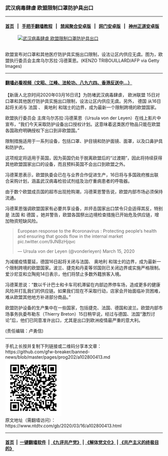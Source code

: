 ### 武汉病毒肆虐 欧盟限制口罩防护具出口
------------------------

#### [首页](https://github.com/gfw-breaker/banned-news/blob/master/README.md) &nbsp;&nbsp;|&nbsp;&nbsp; [手把手翻墙教程](https://github.com/gfw-breaker/guides/wiki) &nbsp;&nbsp;|&nbsp;&nbsp; [禁闻聚合安卓版](https://github.com/gfw-breaker/bn-android) &nbsp;&nbsp;|&nbsp;&nbsp; [网门安卓版](https://github.com/oGate2/oGate) &nbsp;&nbsp;|&nbsp;&nbsp; [神州正道安卓版](https://github.com/SzzdOgate/update) 



<div><div class="featured_image">
 <a href="https://i.ntdtv.com/assets/uploads/2020/03/GettyImages-1206441363.jpg" target="_blank">
  <figure>
   <img alt="武汉病毒肆虐 欧盟限制口罩防护具出口" src="https://i.ntdtv.com/assets/uploads/2020/03/GettyImages-1206441363-800x450.jpg"/>
  </figure><br/>
 </a>
 <span class="caption">
  欧盟宣布对口罩和其他医疗防护具实施出口限制，设法让区内供应无虞。图为，欧盟执行委员会主席乌尔苏拉·冯德莱恩。(KENZO TRIBOUILLARD/AFP via Getty Images)
 </span>
</div>
</div><hr/>

#### [翻墙必看视频（文昭、江峰、法轮功、八九六四、香港反送中...）](https://github.com/gfw-breaker/banned-news/blob/master/pages/link3.md)

<div><div class="post_content" itemprop="articleBody">
 <p>
  【新唐人北京时间2020年03月16日讯】为防堵武汉病毒肆虐，
  <ok href="https://www.ntdtv.com/gb/欧洲联盟.htm">
   欧洲联盟
  </ok>
  15日对口罩和其他医疗防护具实施出口限制，设法让区内供应无虞。另外，
  <ok href="https://www.ntdtv.com/gb/德国.htm">
   德国
  </ok>
  从16日起将关闭与
  <ok href="https://www.ntdtv.com/gb/法国.htm">
   法国
  </ok>
  、
  <ok href="https://www.ntdtv.com/gb/奥地利.htm">
   奥地利
  </ok>
  和瑞士的边界，成为最新一个限制跨境的欧盟国家。
 </p>
 <p>
  <ok href="https://www.ntdtv.com/gb/欧盟执行委员会.htm">
   欧盟执行委员会
  </ok>
  主席乌尔苏拉·冯德莱恩（Ursula von der Leyen）在线上影片中宣布，“我们今天采取防护设备出口授权计划。这意味着这类医疗物品只能在欧盟各国政府明确授权下出口到非欧盟国。”
 </p>
 <p>
  限制措施适用于一系列设备，包括口罩、护目镜和防护面镜、面罩，以及口鼻护具和防护衣。
 </p>
 <p>
  这项规定将适用于英国，因为英国仍处于脱离欧盟后的“过渡期”，因此将持续获得其他欧盟国家出口的设备，而且预料英国不会出口到欧盟之外。
 </p>
 <p>
  冯德莱恩表示，欧盟执委会已在与业界合作促进生产，16日将与多国政府推出联合采购计划，涵盖武汉病毒检验试剂组及治疗重病患者的呼吸器。
 </p>
 <p>
  由于数个欧盟成员国的超市出现抢购潮，冯德莱恩警告说，欧盟内部市场必须保持流通。
 </p>
 <p>
  冯德莱恩强调欧盟国家有必要共享设备，并抨击国家出口禁令只会适得其反，特别是
  <ok href="https://www.ntdtv.com/gb/法国.htm">
   法国
  </ok>
  和
  <ok href="https://www.ntdtv.com/gb/德国.htm">
   德国
  </ok>
  。她并警告，欧盟各国祭出边境检查措施已开始危及供应链，增加物资短缺风险。
 </p>
 <blockquote class="twitter-tweet">
  <p dir="ltr" lang="en">
   European response to the
   <ok href="https://twitter.com/hashtag/coronavirus?src=hash&amp;ref_src=twsrc%5Etfw">
    #coronavirus
   </ok>
   : Protecting people‘s health and ensuring that goods flow in the internal market
   <ok href="https://t.co/9JNBzHjqvc">
    pic.twitter.com/9JNBzHjqvc
   </ok>
  </p>
  <p>
   — Ursula von der Leyen (@vonderleyen)
   <ok href="https://twitter.com/vonderleyen/status/1239221732218744833?ref_src=twsrc%5Etfw">
    March 15, 2020
   </ok>
  </p>
 </blockquote>
 <p>
  <script async="" charset="utf-8" src="https://platform.twitter.com/widgets.js">
  </script>
 </p>
 <p>
  为减缓疫情蔓延，德国16日起将关闭与法国、
  <ok href="https://www.ntdtv.com/gb/奥地利.htm">
   奥地利
  </ok>
  和瑞士的边界，成为最新一个限制跨境的欧盟国家。波兰、捷克和丹麦等邻国则已关闭边界或实施严格限制。爱沙尼亚和立陶宛14日表示，他们将禁止多数外籍旅客入境。
 </p>
 <p>
  冯德莱恩说：“数以千计巴士和卡车司机滞留在内部边界停车场，造成更多的健康风险并打乱我们的供应链。如果我们现在不采取行动，店家会开始面临补货困难，难从欧盟其他地方补进部分商品。”
 </p>
 <p>
  欧盟防护设备的生产集中在一些国家，包括捷克、法国、德国和波兰。欧盟内部市场事务执委布勒东（Thierry Breton）15日稍早说，经过与德国、法国“激烈讨论”后，他们已同意准许出口，尤其是出口到欧洲疫情最严重的意大利。
 </p>
 <p>
  (责任编辑：卢勇信)
 </p>
 <div class="single_ad">
 </div>
</div>
</div>
<hr/>
手机上长按并复制下列链接或二维码分享本文章：<br/>
https://github.com/gfw-breaker/banned-news/blob/master/pages/prog202/a102800413.md <br/>
<a href='https://github.com/gfw-breaker/banned-news/blob/master/pages/prog202/a102800413.md'><img src='https://github.com/gfw-breaker/banned-news/blob/master/pages/prog202/a102800413.md.png'/></a> <br/>
原文地址（需翻墙访问）：https://www.ntdtv.com/gb/2020/03/16/a102800413.html


------------------------
#### [首页](https://github.com/gfw-breaker/banned-news/blob/master/README.md) &nbsp;|&nbsp; [一键翻墙软件](https://github.com/gfw-breaker/nogfw/blob/master/README.md) &nbsp;| [《九评共产党》](https://github.com/gfw-breaker/9ping.md/blob/master/README.md#九评之一评共产党是什么) | [《解体党文化》](https://github.com/gfw-breaker/jtdwh.md/blob/master/README.md) | [《共产主义的终极目的》](https://github.com/gfw-breaker/gczydzjmd.md/blob/master/README.md)


<img src='http://gfw-breaker.win/banned-news/pages/prog202/a102800413.md' width='0px' height='0px'/>